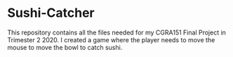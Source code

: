 # Sushi-Catcher
This repository contains all the files needed for my CGRA151 Final Project in Trimester 2 2020. I created a game where the player needs to move the mouse to move the bowl to catch sushi.
